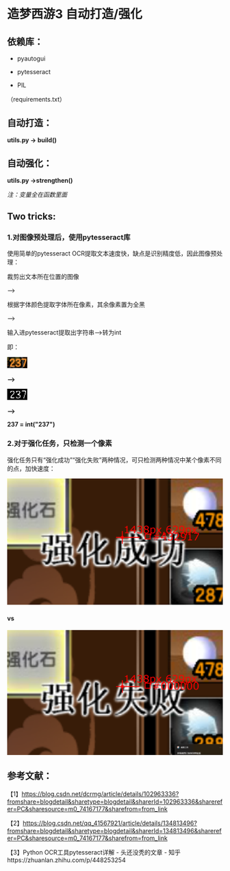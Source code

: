 # 造梦西游3 自动打造/强化

## 依赖库：

- pyautogui

- pytesseract

- PIL

（requirements.txt）

## 自动打造：

**utils.py -> build()**

## 自动强化：

**utils.py ->strengthen()**

*注：变量全在函数里面*

## Two tricks:

### 1.对图像预处理后，使用pytesseract库

使用简单的pytesseract OCR提取文本速度快，缺点是识别精度低，因此图像预处理：



裁剪出文本所在位置的图像

-->

根据字体颜色提取字体所在像素，其余像素置为全黑

-->

输入进pytesseract提取出字符串-->转为int



即：



![tmpbncycand](./source/237_old.png)

**-->**

![tmpsw6c1y9d](./source/237_new.png)

**-->**

**237 = int("237")**

### 2.对于强化任务，只检测一个像素

强化任务只有“强化成功”“强化失败”两种情况，可只检测两种情况中某个像素不同的点，加快速度：

![屏幕截图 2025-01-06 004109](./source/success.png)

#### vs

![屏幕截图 2025-01-06 004118](./source/fail.png)



## 参考文献：

【1】https://blog.csdn.net/dcrmg/article/details/102963336?fromshare=blogdetail&sharetype=blogdetail&sharerId=102963336&sharerefer=PC&sharesource=m0_74167177&sharefrom=from_link

【2】https://blog.csdn.net/qq_41567921/article/details/134813496?fromshare=blogdetail&sharetype=blogdetail&sharerId=134813496&sharerefer=PC&sharesource=m0_74167177&sharefrom=from_link

【3】Python OCR工具pytesseract详解 - 头还没秃的文章 - 知乎https://zhuanlan.zhihu.com/p/448253254